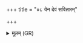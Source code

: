 +++
title = "०८ येन देवं सवितारम्"

+++
<details><summary>मूलम् (GR)</summary>

येन देवं सवितारं  
परि देवा अधारयन् ।  
तेनेमं ब्रह्मणस्पते  
परि राष्ट्राय धत्तन ॥
</details>